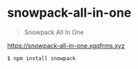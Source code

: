 # snowpack-all-in-one

> Snowpack All In One

https://snowpack-all-in-one.xgqfrms.xyz

```sh
$ npm install snowpack

```
